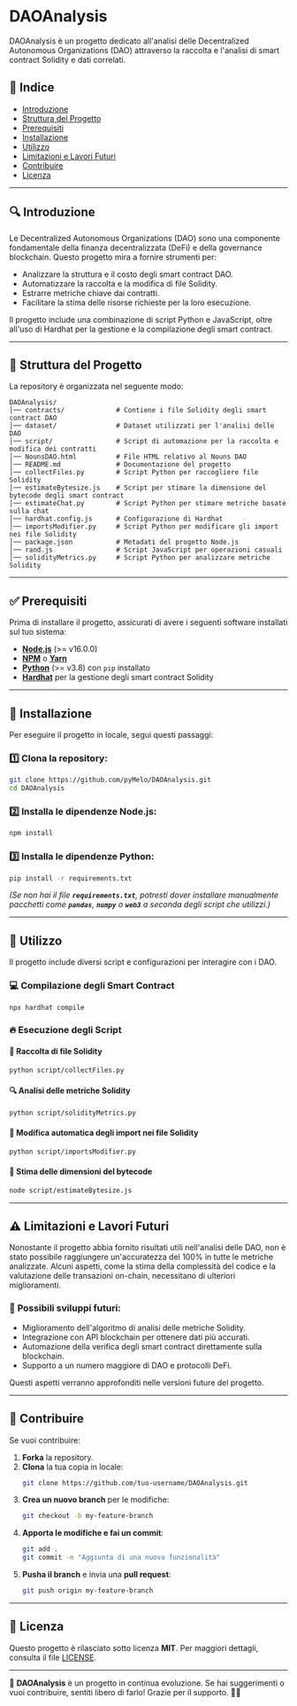 # DAOAnalysis

DAOAnalysis è un progetto dedicato all'analisi delle Decentralized Autonomous Organizations (DAO) attraverso la raccolta e l'analisi di smart contract Solidity e dati correlati.

## 📌 **Indice**

- [Introduzione](#introduzione)
- [Struttura del Progetto](#struttura-del-progetto)
- [Prerequisiti](#prerequisiti)
- [Installazione](#installazione)
- [Utilizzo](#utilizzo)
- [Limitazioni e Lavori Futuri](#limitazioni-e-lavori-futuri)
- [Contribuire](#contribuire)
- [Licenza](#licenza)

---

## 🔍 **Introduzione**

Le Decentralized Autonomous Organizations (DAO) sono una componente fondamentale della finanza decentralizzata (DeFi) e della governance blockchain. Questo progetto mira a fornire strumenti per:

- Analizzare la struttura e il costo degli smart contract DAO.
- Automatizzare la raccolta e la modifica di file Solidity.
- Estrarre metriche chiave dai contratti.
- Facilitare la stima delle risorse richieste per la loro esecuzione.

Il progetto include una combinazione di script Python e JavaScript, oltre all'uso di Hardhat per la gestione e la compilazione degli smart contract.

---

## 📁 **Struttura del Progetto**

La repository è organizzata nel seguente modo:

```
DAOAnalysis/
│── contracts/             # Contiene i file Solidity degli smart contract DAO
│── dataset/               # Dataset utilizzati per l'analisi delle DAO
│── script/                # Script di automazione per la raccolta e modifica dei contratti
│── NounsDAO.html          # File HTML relativo al Nouns DAO
│── README.md              # Documentazione del progetto
│── collectFiles.py        # Script Python per raccogliere file Solidity
│── estimateBytesize.js    # Script per stimare la dimensione del bytecode degli smart contract
│── estimateChat.py        # Script Python per stimare metriche basate sulla chat
│── hardhat.config.js      # Configurazione di Hardhat
│── importsModifier.py     # Script Python per modificare gli import nei file Solidity
│── package.json           # Metadati del progetto Node.js
│── rand.js                # Script JavaScript per operazioni casuali
│── solidityMetrics.py     # Script Python per analizzare metriche Solidity
```

---

## ✅ **Prerequisiti**

Prima di installare il progetto, assicurati di avere i seguenti software installati sul tuo sistema:

- **[Node.js](https://nodejs.org/)** (>= v16.0.0)
- **[NPM](https://www.npmjs.com/)** o **[Yarn](https://yarnpkg.com/)**
- **[Python](https://www.python.org/)** (>= v3.8) con `pip` installato
- **[Hardhat](https://hardhat.org/)** per la gestione degli smart contract Solidity

---

## 🚀 **Installazione**

Per eseguire il progetto in locale, segui questi passaggi:

### 1️⃣ Clona la repository:

```sh
git clone https://github.com/pyMelo/DAOAnalysis.git
cd DAOAnalysis
```

### 2️⃣ Installa le dipendenze Node.js:

```sh
npm install
```

### 3️⃣ Installa le dipendenze Python:

```sh
pip install -r requirements.txt
```

*(Se non hai il file **`requirements.txt`**, potresti dover installare manualmente pacchetti come **`pandas`**, **`numpy`** o **`web3`** a seconda degli script che utilizzi.)*

---

## 🔧 **Utilizzo**

Il progetto include diversi script e configurazioni per interagire con i DAO.

### 💻 **Compilazione degli Smart Contract**

```sh
npx hardhat compile
```

### 🔥 **Esecuzione degli Script**

#### 📂 **Raccolta di file Solidity**

```sh
python script/collectFiles.py
```

#### 🔍 **Analisi delle metriche Solidity**

```sh
python script/solidityMetrics.py
```

#### 💾 **Modifica automatica degli import nei file Solidity**

```sh
python script/importsModifier.py
```

#### 📏 **Stima delle dimensioni del bytecode**

```sh
node script/estimateBytesize.js
```

---

## ⚠️ **Limitazioni e Lavori Futuri**

Nonostante il progetto abbia fornito risultati utili nell'analisi delle DAO, non è stato possibile raggiungere un'accuratezza del 100% in tutte le metriche analizzate. Alcuni aspetti, come la stima della complessità del codice e la valutazione delle transazioni on-chain, necessitano di ulteriori miglioramenti.

### 🔄 **Possibili sviluppi futuri:**

- Miglioramento dell'algoritmo di analisi delle metriche Solidity.
- Integrazione con API blockchain per ottenere dati più accurati.
- Automazione della verifica degli smart contract direttamente sulla blockchain.
- Supporto a un numero maggiore di DAO e protocolli DeFi.

Questi aspetti verranno approfonditi nelle versioni future del progetto.

---

## 🤝 **Contribuire**

Se vuoi contribuire:

1. **Forka** la repository.
2. **Clona** la tua copia in locale:
   ```sh
   git clone https://github.com/tuo-username/DAOAnalysis.git
   ```
3. **Crea un nuovo branch** per le modifiche:
   ```sh
   git checkout -b my-feature-branch
   ```
4. **Apporta le modifiche e fai un commit**:
   ```sh
   git add .
   git commit -m "Aggiunta di una nuova funzionalità"
   ```
5. **Pusha il branch** e invia una **pull request**:
   ```sh
   git push origin my-feature-branch
   ```

---

## 📜 **Licenza**

Questo progetto è rilasciato sotto licenza **MIT**. Per maggiori dettagli, consulta il file [LICENSE](LICENSE).

---


🔹 **DAOAnalysis** è un progetto in continua evoluzione. Se hai suggerimenti o vuoi contribuire, sentiti libero di farlo! Grazie per il supporto. 🚀✨
